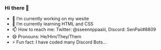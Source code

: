 ### Hi there 👋

- 🔭 I’m currently working on my wesite
- 🌱 I’m currently learning HTML and CSS
- 📫 How to reach me: Twitter: @sseennppaaiii, Discord: SenPaii#8809
- 😄 Pronouns: He/Him/They/Them
- ⚡ Fun fact: I have coded many Discord Bots...

